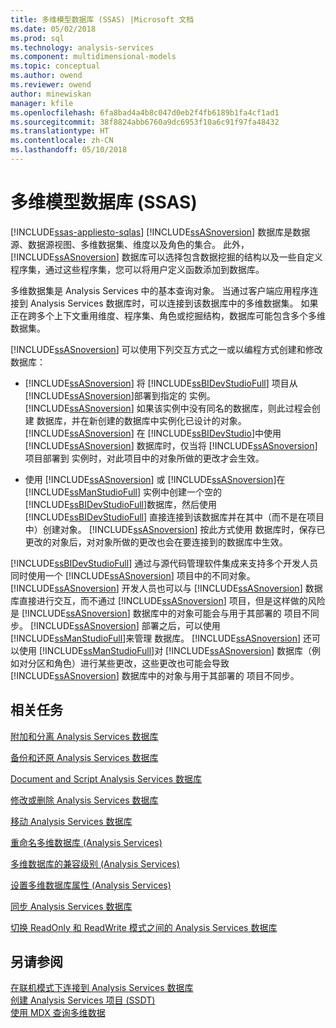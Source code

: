 ```yaml
---
title: 多维模型数据库 (SSAS) |Microsoft 文档
ms.date: 05/02/2018
ms.prod: sql
ms.technology: analysis-services
ms.component: multidimensional-models
ms.topic: conceptual
ms.author: owend
ms.reviewer: owend
author: minewiskan
manager: kfile
ms.openlocfilehash: 6fa8bad4a4b8c047d0eb2f4fb6189b1fa4cf1ad1
ms.sourcegitcommit: 38f8824abb6760a9dc6953f10a6c91f97fa48432
ms.translationtype: HT
ms.contentlocale: zh-CN
ms.lasthandoff: 05/10/2018
---
```

# <a name="multidimensional-model-databases-ssas"></a>多维模型数据库 (SSAS)
[!INCLUDE[ssas-appliesto-sqlas](../../includes/ssas-appliesto-sqlas.md)]
  [!INCLUDE[ssASnoversion](../../includes/ssasnoversion-md.md)] 数据库是数据源、数据源视图、多维数据集、维度以及角色的集合。 此外， [!INCLUDE[ssASnoversion](../../includes/ssasnoversion-md.md)] 数据库可以选择包含数据挖掘的结构以及一些自定义程序集，通过这些程序集，您可以将用户定义函数添加到数据库。  
  
 多维数据集是 Analysis Services 中的基本查询对象。 当通过客户端应用程序连接到 Analysis Services 数据库时，可以连接到该数据库中的多维数据集。 如果正在跨多个上下文重用维度、程序集、角色或挖掘结构，数据库可能包含多个多维数据集。  
  
 [!INCLUDE[ssASnoversion](../../includes/ssasnoversion-md.md)] 可以使用下列交互方式之一或以编程方式创建和修改  数据库：  
  
-   [!INCLUDE[ssASnoversion](../../includes/ssasnoversion-md.md)] 将 [!INCLUDE[ssBIDevStudioFull](../../includes/ssbidevstudiofull-md.md)] 项目从 [!INCLUDE[ssASnoversion](../../includes/ssasnoversion-md.md)]部署到指定的  实例。 [!INCLUDE[ssASnoversion](../../includes/ssasnoversion-md.md)] 如果该实例中没有同名的数据库，则此过程会创建  数据库，并在新创建的数据库中实例化已设计的对象。 [!INCLUDE[ssASnoversion](../../includes/ssasnoversion-md.md)] 在 [!INCLUDE[ssBIDevStudio](../../includes/ssbidevstudio-md.md)]中使用 [!INCLUDE[ssASnoversion](../../includes/ssasnoversion-md.md)] 数据库时，仅当将 [!INCLUDE[ssASnoversion](../../includes/ssasnoversion-md.md)] 项目部署到  实例时，对此项目中的对象所做的更改才会生效。  
  
-   使用 [!INCLUDE[ssASnoversion](../../includes/ssasnoversion-md.md)] 或 [!INCLUDE[ssASnoversion](../../includes/ssasnoversion-md.md)]在 [!INCLUDE[ssManStudioFull](../../includes/ssmanstudiofull-md.md)] 实例中创建一个空的 [!INCLUDE[ssBIDevStudioFull](../../includes/ssbidevstudiofull-md.md)]数据库，然后使用 [!INCLUDE[ssBIDevStudioFull](../../includes/ssbidevstudiofull-md.md)] 直接连接到该数据库并在其中（而不是在项目中）创建对象。 [!INCLUDE[ssASnoversion](../../includes/ssasnoversion-md.md)] 按此方式使用  数据库时，保存已更改的对象后，对对象所做的更改也会在要连接到的数据库中生效。  
  
 [!INCLUDE[ssBIDevStudioFull](../../includes/ssbidevstudiofull-md.md)] 通过与源代码管理软件集成来支持多个开发人员同时使用一个 [!INCLUDE[ssASnoversion](../../includes/ssasnoversion-md.md)] 项目中的不同对象。 [!INCLUDE[ssASnoversion](../../includes/ssasnoversion-md.md)] 开发人员也可以与 [!INCLUDE[ssASnoversion](../../includes/ssasnoversion-md.md)] 数据库直接进行交互，而不通过 [!INCLUDE[ssASnoversion](../../includes/ssasnoversion-md.md)] 项目，但是这样做的风险是 [!INCLUDE[ssASnoversion](../../includes/ssasnoversion-md.md)] 数据库中的对象可能会与用于其部署的  项目不同步。 [!INCLUDE[ssASnoversion](../../includes/ssasnoversion-md.md)] 部署之后，可以使用 [!INCLUDE[ssManStudioFull](../../includes/ssmanstudiofull-md.md)]来管理  数据库。 [!INCLUDE[ssASnoversion](../../includes/ssasnoversion-md.md)] 还可以使用 [!INCLUDE[ssManStudioFull](../../includes/ssmanstudiofull-md.md)]对 [!INCLUDE[ssASnoversion](../../includes/ssasnoversion-md.md)] 数据库（例如对分区和角色）进行某些更改，这些更改也可能会导致 [!INCLUDE[ssASnoversion](../../includes/ssasnoversion-md.md)] 数据库中的对象与用于其部署的  项目不同步。  
  
## <a name="related-tasks"></a>相关任务  
 [附加和分离 Analysis Services 数据库](../../analysis-services/multidimensional-models/attach-and-detach-analysis-services-databases.md)  
  
 [备份和还原 Analysis Services 数据库](../../analysis-services/multidimensional-models/backup-and-restore-of-analysis-services-databases.md)  
  
 [Document and Script Analysis Services 数据库](../../analysis-services/multidimensional-models/document-and-script-an-analysis-services-database.md)  
  
 [修改或删除 Analysis Services 数据库](../../analysis-services/multidimensional-models/modify-or-delete-an-analysis-services-database.md)  
  
 [移动 Analysis Services 数据库](../../analysis-services/multidimensional-models/move-an-analysis-services-database.md)  
  
 [重命名多维数据库 (Analysis Services)](../../analysis-services/multidimensional-models/rename-a-multidimensional-database-analysis-services.md)  
  
 [多维数据库的兼容级别 (Analysis Services)](../../analysis-services/multidimensional-models/compatibility-level-of-a-multidimensional-database-analysis-services.md)  
  
 [设置多维数据库属性 (Analysis Services)](../../analysis-services/multidimensional-models/set-multidimensional-database-properties-analysis-services.md)  
  
 [同步 Analysis Services 数据库](../../analysis-services/multidimensional-models/synchronize-analysis-services-databases.md)  
  
 [切换 ReadOnly 和 ReadWrite 模式之间的 Analysis Services 数据库](../../analysis-services/multidimensional-models/switch-an-analysis-services-database-between-readonly-and-readwrite-modes.md)  
  
## <a name="see-also"></a>另请参阅  
 [在联机模式下连接到 Analysis Services 数据库](../../analysis-services/multidimensional-models/connect-in-online-mode-to-an-analysis-services-database.md)   
 [创建 Analysis Services 项目 (SSDT)](../../analysis-services/multidimensional-models/create-an-analysis-services-project-ssdt.md)   
 [使用 MDX 查询多维数据](../../analysis-services/multidimensional-models/mdx/querying-multidimensional-data-with-mdx.md)  
  
  

